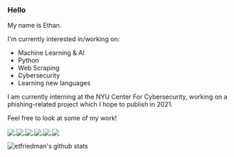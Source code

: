 ### Hello

My name is Ethan.

I'm currently interested in/working on:
- Machine Learning & AI
- Python
- Web Scraping
- Cybersecurity
- Learning new languages

I am currently interning at the NYU Center For Cybersecurity, working on a phishing-related project which I hope to publish in 2021.

Feel free to look at some of my work!

<a href="https://github.com/etfriedman/MINDknight">
  <img align="center" src="https://github-readme-stats.vercel.app/api/pin/?username=etfriedman&repo=MINDknight&title_color=fff&icon_color=f9f9f9&text_color=9f9f9f&bg_color=151515" />
</a>
<a href="https://github.com/etfriedman/twitch-chat-fun">
  <img align="center" src="https://github-readme-stats.vercel.app/api/pin/?username=etfriedman&repo=twitch-chat-fun&title_color=fff&icon_color=f9f9f9&text_color=9f9f9f&bg_color=151515" />
</a>
<a href="https://github.com/etfriedman/MTAtimes">
  <img align="center" src="https://github-readme-stats.vercel.app/api/pin/?username=etfriedman&repo=MTAtimes&title_color=fff&icon_color=f9f9f9&text_color=9f9f9f&bg_color=151515" />
</a>
<a href="https://github.com/etfriedman/Live-FacialRecognition-python">
  <img align="center" src="https://github-readme-stats.vercel.app/api/pin/?username=etfriedman&repo=Live-FacialRecognition-python&title_color=fff&icon_color=f9f9f9&text_color=9f9f9f&bg_color=151515" />
</a>
<a href="https://github.com/etfriedman/RSL-Account-Gen">
  <img align="center" src="https://github-readme-stats.vercel.app/api/pin/?username=etfriedman&repo=RSL-Account-Gen&title_color=fff&icon_color=f9f9f9&text_color=9f9f9f&bg_color=151515" />
</a>
<a href="https://github.com/etfriedman/spotiline">
  <img align="center" src="https://github-readme-stats.vercel.app/api/pin/?username=etfriedman&repo=spotiline&title_color=fff&icon_color=f9f9f9&text_color=9f9f9f&bg_color=151515" />
</a>

![etfriedman's github stats](https://github-readme-stats.vercel.app/api?username=etfriedman&show_icons=true&hide=contribs,prs&cache_seconds=86400&theme=dark)
